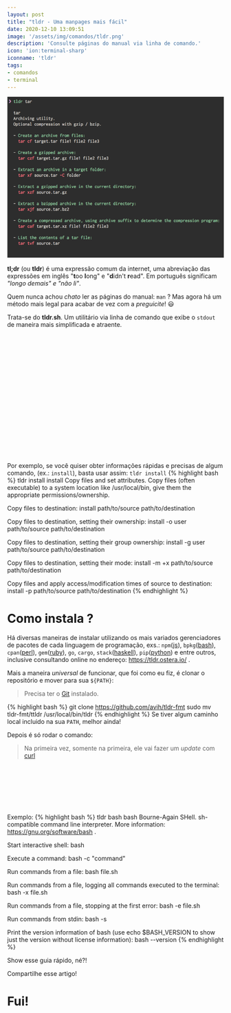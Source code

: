```yaml
---
layout: post
title: "tldr - Uma manpages mais fácil"
date: 2020-12-10 13:09:51
image: '/assets/img/comandos/tldr.png'
description: 'Consulte páginas do manual via linha de comando.'
icon: 'ion:terminal-sharp'
iconname: 'tldr'
tags:
- comandos
- terminal
---
```



![tldr - Uma manpages mais fácil](/assets/img/comandos/tldr.png)

**tl;dr** (ou **tldr**) é uma expressão comum da internet, uma abreviação das expressões em inglês "**t**oo **l**ong" e "**d**idn't **r**ead". Em português significam *"longo demais" e "não li"*.

Quem nunca achou *chato* ler as páginas do manual: `man` ? Mas agora há um método mais legal para acabar de vez com a *preguicite*! 😃 

Trata-se do **tldr.sh**. Um utilitário via linha de comando que exibe o `stdout` de maneira mais simplificada e atraente.

<!-- QUADRADO -->
<script async src="//pagead2.googlesyndication.com/pagead/js/adsbygoogle.js"></script>
<ins class="adsbygoogle"
style="display:inline-block;width:336px;height:280px"
data-ad-client="ca-pub-2838251107855362"
data-ad-slot="5351066970"></ins>
<script>
(adsbygoogle = window.adsbygoogle || []).push({});
</script>

Por exemplo, se você quiser obter informações rápidas e precisas de algum comando, (ex.: `install`), basta usar assim: `tldr install`
{% highlight bash %}
tldr install
install
Copy files and set attributes.
Copy files (often executable) to a system location like /usr/local/bin, give them the appropriate permissions/ownership.

Copy files to destination:
install path/to/source path/to/destination

Copy files to destination, setting their ownership:
install -o user path/to/source path/to/destination

Copy files to destination, setting their group ownership:
install -g user path/to/source path/to/destination

Copy files to destination, setting their mode:
install -m +x path/to/source path/to/destination

Copy files and apply access/modification times of source to destination:
install -p path/to/source path/to/destination
{% endhighlight %}

# Como instala ?
Há diversas maneiras de instalar utilizando os mais variados gerenciadores de pacotes de cada linguagem de programação, exs.: `npm`([js](https://terminalroot.com.br/tags#javascript)), `bpkg`([bash](https://terminalroot.com.br/bash/)), `cpan`([perl](https://terminalroot.com.br/2019/10/linguagem-de-programacao.html)), `gem`([ruby](https://terminalroot.com.br/tags#ruby)), `go`, `cargo`, `stack`([haskell](https://terminalroot.com.br/tags#haskell)), `pip`([python](https://terminalroot.com.br/tags#python)) e entre outros, inclusive consultando online no endereço: <https://tldr.ostera.io/> .

Mais a maneira *universal* de funcionar, que foi como eu fiz, é clonar o repositório e mover para sua `${PATH}`:
> Precisa ter o [Git](https://terminalroot.com.br/git/) instalado.

{% highlight bash %}
git clone https://github.com/avih/tldr-fmt
sudo mv tldr-fmt/ttldr /usr/local/bin/tldr
{% endhighlight %}
Se tiver algum caminho local incluido na sua `PATH`, melhor ainda!

Depois é só rodar o comando:
> Na primeira vez, somente na primeira, ele vai fazer um *update* com [curl](https://terminalroot.com.br/tags#curl)

<!-- MINI ANÚNCIO -->
<script async src="//pagead2.googlesyndication.com/pagead/js/adsbygoogle.js"></script>
<!-- Games Root -->
<ins class="adsbygoogle"
style="display:inline-block;width:730px;height:95px"
data-ad-client="ca-pub-2838251107855362"
data-ad-slot="5351066970"></ins>
<script>
(adsbygoogle = window.adsbygoogle || []).push({});
</script>

Exemplo:
{% highlight bash %}
tldr bash
bash
Bourne-Again SHell.
sh-compatible command line interpreter.
More information: https://gnu.org/software/bash .

Start interactive shell:
bash

Execute a command:
bash -c "command"

Run commands from a file:
bash file.sh

Run commands from a file, logging all commands executed to the terminal:
bash -x file.sh

Run commands from a file, stopping at the first error:
bash -e file.sh

Run commands from stdin:
bash -s

Print the version information of bash (use echo $BASH_VERSION to show just the version without license information):
bash --version
{% endhighlight %}

Show esse guia rápido, né?!

Compartilhe esse artigo!

# Fui!


<!-- RETANGULO LARGO 2 -->
<script async src="//pagead2.googlesyndication.com/pagead/js/adsbygoogle.js"></script>
<ins class="adsbygoogle"
style="display:block; text-align:center;"
data-ad-layout="in-article"
data-ad-format="fluid"
data-ad-client="ca-pub-2838251107855362"
data-ad-slot="8549252987"></ins>
<script>
(adsbygoogle = window.adsbygoogle || []).push({});
</script>
